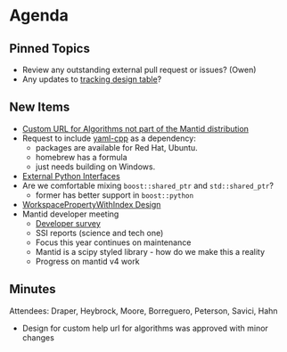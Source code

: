 Agenda
======

Pinned Topics
-------------
* Review any outstanding external pull request or issues? (Owen)
* Any updates to [tracking design table](https://github.com/mantidproject/documents/blob/master/Project-Management/TechnicalSteeringCommittee/reports/TSC-TrackingDesignProposals.md)?

New Items
---------
- [Custom URL for Algorithms not part of the Mantid distribution](https://github.com/mantidproject/documents/pull/41/files)
- Request to include [yaml-cpp](https://github.com/jbeder/yaml-cpp) as a dependency:
  * packages are available for Red Hat, Ubuntu.
  * homebrew has a formula
  * just needs building on Windows.
- [External Python Interfaces](https://github.com/mantidproject/documents/pull/40)
- Are we comfortable mixing `boost::shared_ptr` and `std::shared_ptr`?
  - former has better support in `boost::python`
- [WorkspacePropertyWithIndex Design](https://github.com/mantidproject/documents/pull/42)
- Mantid developer meeting
  - [Developer survey](https://docs.google.com/forms/d/e/1FAIpQLSfm8KZ1BXvb_3zrOJKhjCjnaudooW4M5i6DRYC9giG0jl2v3Q/viewform?usp=sf_link)
  - SSI reports (science and tech one)
  - Focus this year continues on maintenance
  - Mantid is a scipy styled library - how do we make this a reality
  - Progress on mantid v4 work

Minutes
-------
Attendees: Draper, Heybrock, Moore, Borreguero, Peterson, Savici, Hahn

- Design for custom help url for algorithms was approved with minor changes
